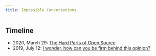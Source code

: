 ```yaml
---
title: Impossible Conversations
---
```


## Timeline

- 2020, March 29: [The Hard Parts of Open Source](https://old.reddit.com/r/haskell/comments/fr3uz9/the_hard_parts_of_open_source/)
- 2019, July 12: [I wonder, how can you be firm behind this opinion?](https://old.reddit.com/r/haskell/comments/cc1rxb/how_i_intend_to_help_steer_ghc_reasonably/etkctsa/)

